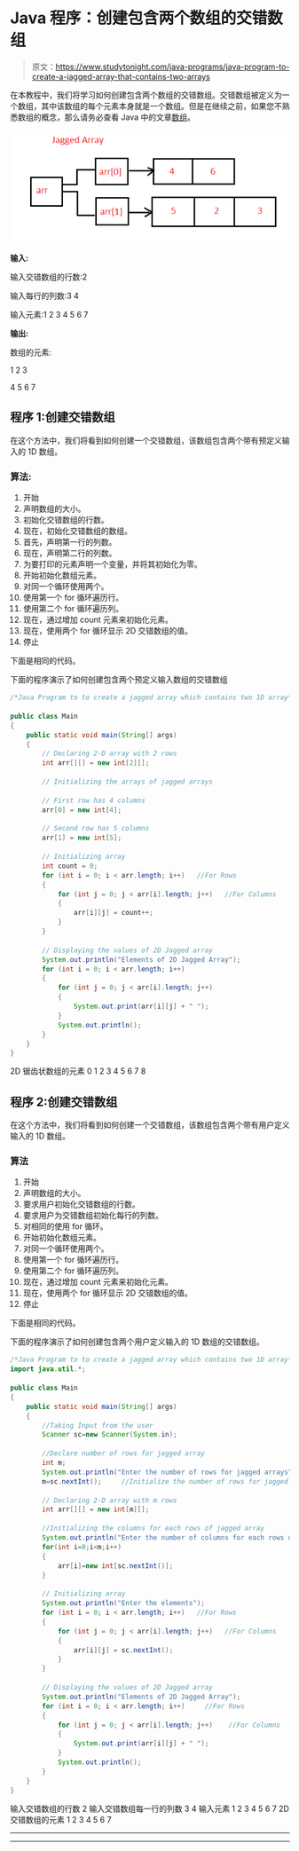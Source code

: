 # Java 程序：创建包含两个数组的交错数组

> 原文：<https://www.studytonight.com/java-programs/java-program-to-create-a-jagged-array-that-contains-two-arrays>

在本教程中，我们将学习如何创建包含两个数组的交错数组。交错数组被定义为一个数组，其中该数组的每个元素本身就是一个数组。但是在继续之前，如果您不熟悉数组的概念，那么请务必查看 Java 中的文章[数组](https://www.studytonight.com/java/array.php)。

![](img/d36b87d3b65d15b709176e74ff397623.png)

**输入:**

输入交错数组的行数:2

输入每行的列数:3 4

输入元素:1 2 3 4 5 6 7

**输出:**

数组的元素:

1 2 3

4 5 6 7

## 程序 1:创建交错数组

在这个方法中，我们将看到如何创建一个交错数组，该数组包含两个带有预定义输入的 1D 数组。

### 算法:

1.  开始
2.  声明数组的大小。
3.  初始化交错数组的行数。
4.  现在，初始化交错数组的数组。
5.  首先，声明第一行的列数。
6.  现在，声明第二行的列数。
7.  为要打印的元素声明一个变量，并将其初始化为零。
8.  开始初始化数组元素。
9.  对同一个循环使用两个。
10.  使用第一个 for 循环遍历行。
11.  使用第二个 for 循环遍历列。
12.  现在，通过增加 count 元素来初始化元素。
13.  现在，使用两个 for 循环显示 2D 交错数组的值。
14.  停止

下面是相同的代码。

下面的程序演示了如何创建包含两个预定义输入数组的交错数组

```java
/*Java Program to to create a jagged array which contains two 1D array*/

public class Main 
{
    public static void main(String[] args)
    {
        // Declaring 2-D array with 2 rows
        int arr[][] = new int[2][];

        // Initializing the arrays of jagged arrays

        // First row has 4 columns
        arr[0] = new int[4];

        // Second row has 5 columns
        arr[1] = new int[5];

        // Initializing array
        int count = 0;
        for (int i = 0; i < arr.length; i++)   //For Rows
        {
            for (int j = 0; j < arr[i].length; j++)   //For Columns
            {
                arr[i][j] = count++;
            }
        }

        // Displaying the values of 2D Jagged array
        System.out.println("Elements of 2D Jagged Array");
        for (int i = 0; i < arr.length; i++) 
        {
            for (int j = 0; j < arr[i].length; j++) 
            {
                System.out.print(arr[i][j] + " ");
            }
            System.out.println();
        }
    }
}
```

2D 锯齿状数组的元素
0 1 2 3
4 5 6 7 8

## 程序 2:创建交错数组

在这个方法中，我们将看到如何创建一个交错数组，该数组包含两个带有用户定义输入的 1D 数组。

### 算法

1.  开始
2.  声明数组的大小。
3.  要求用户初始化交错数组的行数。
4.  要求用户为交错数组初始化每行的列数。
5.  对相同的使用 for 循环。
6.  开始初始化数组元素。
7.  对同一个循环使用两个。
8.  使用第一个 for 循环遍历行。
9.  使用第二个 for 循环遍历列。
10.  现在，通过增加 count 元素来初始化元素。
11.  现在，使用两个 for 循环显示 2D 交错数组的值。
12.  停止

下面是相同的代码。

下面的程序演示了如何创建包含两个用户定义输入的 1D 数组的交错数组。

```java
/*Java Program to to create a jagged array which contains two 1D array*/
import java.util.*;

public class Main 
{
    public static void main(String[] args)
    {
        //Taking Input from the user
        Scanner sc=new Scanner(System.in);

        //Declare number of rows for jagged array
        int m;
        System.out.println("Enter the number of rows for jagged arrays");
        m=sc.nextInt();     //Initialize the number of rows for jagged array

        // Declaring 2-D array with m rows
        int arr[][] = new int[m][];

        //Initializing the columns for each rows of jagged array
        System.out.println("Enter the number of columns for each rows of jagged arrays");
        for(int i=0;i<m;i++)
        {
            arr[i]=new int[sc.nextInt()];
        }

        // Initializing array
        System.out.println("Enter the elements");
        for (int i = 0; i < arr.length; i++)   //For Rows
        {
            for (int j = 0; j < arr[i].length; j++)   //For Columns
            {
                arr[i][j] = sc.nextInt();
            }
        }

        // Displaying the values of 2D Jagged array
        System.out.println("Elements of 2D Jagged Array");
        for (int i = 0; i < arr.length; i++)     //For Rows
        {
            for (int j = 0; j < arr[i].length; j++)    //For Columns
            {
                System.out.print(arr[i][j] + " ");
            }
            System.out.println();
        }
    }
}
```

输入交错数组的行数 2
输入交错数组每一行的列数 3 4
输入元素 1 2 3 4 5 6 7
2D 交错数组的元素
1 2 3
4 5 6 7

* * *

* * *